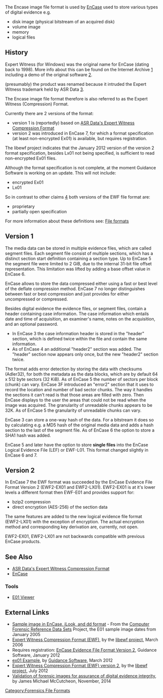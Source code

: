 The Encase image file format is used by [EnCase](EnCase "wikilink") used
to store various types of digital evidence e.g.

- disk image (physical bitstream of an acquired disk)
- volume image
- memory
- logical files

## History

Expert Witness (for Windows) was the original name for EnCase (dating
back to 1998). More info about this can be found on the Internet Archive
[1](http://web.archive.org/web/19980504153628/http://guidancesoftware.com/)
including a demo of the original software
[2](http://web.archive.org/web/19980504153759/http://guidancesoftware.com/data/ewsetup.exe).

(presumably) the product was renamed because it intruded the Expert
Witness trademark held by ASR Data
[3](http://www.asrdata.com/wp-content/themes/asr/pdf/ruling.pdf).

The Encase image file format therefore is also referred to as the Expert
Witness (Compression) Format.

Currently there are 2 versions of the format:

- version 1 is (reportedly) based on [ASR Data's Expert Witness
  Compression
  Format](ASR_Data's_Expert_Witness_Compression_Format "wikilink")
- version 2 was introduced in EnCase 7, for which a format specification
  (at least non-encrypted Ex01) is available, but requires registration.

The libewf project indicates that the January 2012 version of the
version 2 format specification, besides Lx01 not being specified, is
sufficient to read non-encrypted Ex01 files.

Although the format specification is not complete, at the moment
Guidance Software is working on an update. This will not include:

- encrypted Ex01
- Lx01

So in contrast to other claims
[4](http://tech.groups.yahoo.com/group/linux_forensics/message/3555)
both versions of the EWF file format are:

- proprietary
- partially open specification

For more information about these definitions see: [File
formats](File_formats "wikilink")

## Version 1

The media data can be stored in multiple evidence files, which are
called segment files. Each segment file consist of multiple sections,
which has a distinct section start definition containing a section type.
Up to EnCase 5 the segment file were limited to 2 GiB, due to the
internal 31-bit file offset representation. This limitation was lifted
by adding a base offset value in EnCase 6.

EnCase allows to store the data compressed either using a fast or best
level of the deflate compression method. EnCase 7 no longer
distinguishes between fast or best compression and just provides for
either uncompressed or compressed.

Besides digital evidence the evidence files, or segment files, contain a
header containing case information. The case information which entails
date and time of acquisition, an examiner's name, notes on the
acquisition, and an optional password.

- In EnCase 3 the case information header is stored in the "header"
  section, which is defined twice within the file and contain the same
  information.
- As of EnCase 4 an additional "header2" section was added. The "header"
  section now appears only once, but the new "header2" section twice.

The format adds error detection by storing the data with checksums
(Adler32), for both the metadata as the data blocks, which are by
default 64 x 512 byte sectors (32 KiB). As of EnCase 5 the number of
sectors per block (chunk) can vary. EnCase 3F introduced an "error2"
section that it uses to record the location and number of bad sector
chunks. The way it handles the sections it can't read is that those
areas are filled with zero. Then EnCase displays to the user the areas
that could not be read when the image was acquired. The granularity of
unreadable chunks appears to be 32K. As of EnCase 5 the granularity of
unreadable chunks can vary.

EnCase 3 can store a one-way hash of the data. For a bitstream it does
so by calculating e.g. a MD5 hash of the original media data and adds a
hash section to the last of the segment file. As of EnCase 6 the option
to store a SHA1 hash was added.

EnCase 5 and later have the option to store **single files** into the
EnCase Logical Evidence File (LEF) or EWF-L01. This format changed
slightly in EnCase 6 and 7.

## Version 2

In EnCase 7 the EWF format was succeeded by the EnCase Evidence File
Format Version 2 (EWF2-EX01 and EWF2-LX01). EWF2-EX01 is at it's lower
levels a different format then EWF-E01 and provides support for:

- bzip2 compression
- direct encryption (AES-256) of the section data

The same features are added to the new logical evidence file format
(EWF2-LX01) with the exception of encryption. The actual encryption
method and corresponding key derivation are, currently, not open.

EWF2-EX01, EWF2-LX01 are not backwards compatible with previous EnCase
products.

## See Also

- [ASR Data's Expert Witness Compression
  Format](ASR_Data's_Expert_Witness_Compression_Format "wikilink")
- [EnCase](EnCase "wikilink")

### Tools

- [E01 Viewer](E01_Viewer "wikilink")

## External Links

- [Sample image in EnCase, iLook, and dd
  format](http://www.cfreds.nist.gov/v2/Basic_Mac_Image.html) - From the
  [Computer Forensic Reference Data
  Sets](Computer_Forensic_Reference_Data_Sets "wikilink") Project, the
  E01 sample image dates from January 2005
- [Expert Witness Compression Format
  (EWF)](https://googledrive.com/host/0B3fBvzttpiiSMTdoaVExWWNsRjg/Expert%20Witness%20Compression%20Format%20(EWF).pdf),
  by the [libewf project](libewf "wikilink"), March 2006
- Requires registration: [EnCase Evidence File Format Version
  2](https://www.guidancesoftware.com/resources/Pages/doclib/Document-Library/EnCase-Evidence-File-Format-Version-2.aspx),
  Guidance Software, January 2012
- [ex01
  Example](http://www.guidancesoftware.com/Document.aspx?did=1000019161),
  by [Guidance Software](Guidance_Software "wikilink"), March 2012
- [Expert Witness Compression Format (EWF) version
  2](https://googledrive.com/host/0B3fBvzttpiiSMTdoaVExWWNsRjg/Expert%20Witness%20Compression%20Format%202%20(EWF2).pdf),
  by the [libewf project](libewf "wikilink"), July 2012
- [Validation of forensic images for assurance of digital evidence
  integrity](http://researchrepository.murdoch.edu.au/24962/1/whole.pdf),
  by James Michael McCutcheon, November, 2014

[Category:Forensics File
Formats](Category:Forensics_File_Formats "wikilink")